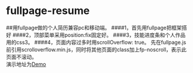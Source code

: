 # fullpage-resume
##用fullpage做的个人简历兼容pc和移动端。
####1，首先用fullpage把框架搭好
####2，顶部菜单采用position:fix固定好。
####3，技能进度条和个人作品用的css3。
####4，页面内容过多时用scrollOverflow: true。
先在fullpage.js前引用scrolloverflow.min.js，同时将其他页面的class加上fp-noscroll，表示此页面不滚动。<br/>
演示地址为<a href="https://bainana.github.io/resume/">Demo</a>
